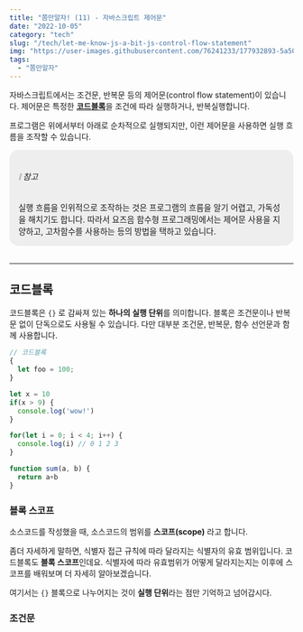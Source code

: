 ```yaml
---
title: "쫌만알자! (11) - 자바스크립트 제어문"
date: "2022-10-05"
category: "tech"
slug: "/tech/let-me-know-js-a-bit-js-control-flow-statement"
img: "https://user-images.githubusercontent.com/76241233/177932893-5a504b26-12e4-4ade-b1ce-1951d072ba82.jpg"
tags:
  - "쫌만알자"
---
```


자바스크립트에서는 조건문, 반복문 등의 제어문(control flow statement)이 있습니다. 제어문은 특정한 [**코드블록**](/tech/let-me-know-js-a-bit-js-control-flow-statement#코드블록)을 조건에 따라 실행하거나, 반복실행합니다.

프로그램은 위에서부터 아래로 순차적으로 실행되지만, 이런 제어문을 사용하면 실행 흐름을 조작할 수 있습니다. 

<div style="background-color: #eee; border-radius: 1rem; font-size: 0.9rem; padding: 1rem">
<h6>❕ 참고</h6>
실행 흐름을 인위적으로 조작하는 것은 프로그램의 흐름을 알기 어렵고, 가독성을 해치기도 합니다. 따라서 요즈음 함수형 프로그래밍에서는 제어문 사용을 지양하고, 고차함수를 사용하는 등의 방법을 택하고 있습니다.
</div>

<br/>

---

## 코드블록

코드블록은 `{}` 로 감싸져 있는 **하나의 실행 단위**를 의미합니다. 블록은 조건문이나 반복문 없이 단독으로도 사용될 수 있습니다. 다만 대부분 조건문, 반복문, 함수 선언문과 함께 사용합니다.


```javascript
// 코드블록
{
  let foo = 100;
}

let x = 10
if(x > 9) {
  console.log('wow!')
}

for(let i = 0; i < 4; i++) {
  console.log(i) // 0 1 2 3
}

function sum(a, b) {
  return a+b
}
```

### 블록 스코프

소스코드를 작성했을 때, 소스코드의 범위를 **스코프(scope)** 라고 합니다. 

좀더 자세하게 말하면, 식별자 접근 규칙에 따라 달라지는 식별자의 유효 범위입니다. 코드블록도 **블록 스코프**인데요. 식별자에 따라 유효범위가 어떻게 달라지는지는 이후에 스코프를 배워보며 더 자세히 알아보겠습니다.

여기서는 `{}` 블록으로 나누어지는 것이 **실행 단위**라는 점만 기억하고 넘어갑시다.


### 조건문 